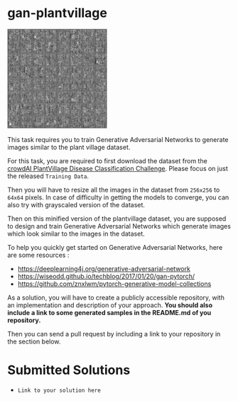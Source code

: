 # gan-plantvillage

![gan-animation](images/gan.gif)

This task requires you to train Generative Adversarial Networks to generate images similar to the plant village dataset.

For this task, you are required to first download the dataset from the [crowdAI PlantVillage Disease Classification Challenge](https://www.crowdai.org/challenges/plantvillage-disease-classification-challenge). Please focus on just the released `Training Data`.

Then you will have to resize all the images in the dataset from `256x256` to `64x64` pixels. In case of difficulty in getting the models to converge, you can also try with grayscaled version of the dataset.

Then on this minified version of the plantvillage dataset, you are supposed to design and train Generative Adversarial Networks which generate images which look similar to the images in the dataset.

To help you quickly get started on Generative Adversarial Networks, here are some resources :

* https://deeplearning4j.org/generative-adversarial-network
* https://wiseodd.github.io/techblog/2017/01/20/gan-pytorch/
* https://github.com/znxlwm/pytorch-generative-model-collections

As a solution, you will have to create a publicly accessible repository, with an implementation and description of your approach.
**You should also include a link to some generated samples in the README.md of you repository.**

Then you can send a pull request by including a link to your repository in the section below.

# Submitted Solutions
* `Link to your solution here`
